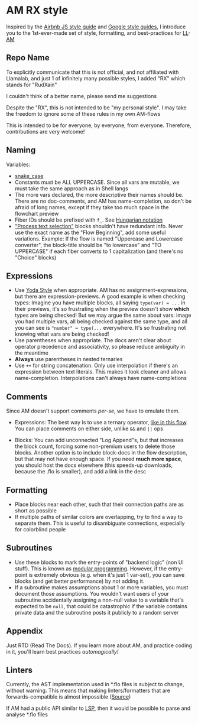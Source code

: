 # AM RX style
Inspired by the [Airbnb JS style guide](https://github.com/airbnb/javascript) and [Google style guides](https://google.github.io/styleguide), I introduce you to the 1st-ever-made set of style, formatting, and best-practices for [LL](https://llamalab.com)-[AM](https://llamalab.com/automate)

## Repo Name

To explicitly communicate that this is not official, and not affiliated with Llamalab, and just 1 of infinitely many possible styles, I added "RX" which stands for "RudXain"

I couldn't think of a better name, please send me suggestions

Despite the "RX", this is not intended to be "my personal style". I may take the freedom to ignore some of these rules in my own AM-flows  

This is intended to be for everyone, by everyone, from everyone. Therefore, contributions are very welcome!

## Naming

Variables:
- [snake_case](https://en.wikipedia.org/wiki/Snake_case)
- Constants must be ALL UPPERCASE. Since all vars are mutable, we must take the same approach as in Shell langs
- The more vars declared, the more descriptive their names should be. There are no doc-comments, and AM has name-completion, so don't be afraid of long names, except if they take too much space in the flowchart preview 
- Fiber IDs should be prefixed with `f_`. See [Hungarian notation](https://en.wikipedia.org/wiki/Hungarian_notation)
- ["Process text selection"](https://llamalab.com/automate/doc/block/process_text.html) blocks shouldn't have redundant info. Never use the exact name as the "Flow Beginning", add some useful variations. Example: If the flow is named "Uppercase and Lowercase converter", the block-title should be "to lowercase" and "TO UPPERCASE" if each fiber converts to 1 capitalization (and there's no "Choice" blocks)

## Expressions

- Use [Yoda Style](https://en.wikipedia.org/wiki/Yoda_conditions) when appropriate. AM has no assignment-expressions, but there are expression-previews.
A good example is when checking types: Imagine you have multiple blocks, all saying `type(var) = ...` in their previews, it's so frustrating when the preview doesn't show **which** types are being checked!
But we may argue the same about vars: image you had multiple vars, all being checked against the same type, and all you can see is `"number" = type(...` everywhere. It's so frustrating not knowing what vars are being checked!
- Use parentheses when appropriate. The docs aren't clear about operator precedence and associativity, so please reduce ambiguity in the meantime
- **Always** use parentheses in nested ternaries
- Use `++` for string concatenation. Only use interpolation if there's an expression between text literals.
This makes it look cleaner and allows name-completion. Interpolations can't always have name-completions

## Comments

Since AM doesn't support comments _per-se_, we have to emulate them.

- Expressions:
The best way is to use a ternary operator, [like in this flow](https://llamalab.com/automate/community/flows/40004). You can place comments on either side, unlike `&&` and `||` ops

- Blocks:
You can add unconnected "Log Append"s, but that increases the block count, forcing some non-premium users to delete those blocks.
Another option is to include block-docs in the flow description, but that may not have enough space.
If you need **much more space**, you should host the docs elsewhere (this speeds-up downloads, because the .flo is smaller), and add a link in the desc

## Formatting

- Place blocks near each other, such that their connection paths are as short as possible
- If multiple paths of similar colors are overlapping, try to find a way to separate them. This is useful to disambiguate connections, especially for colorblind people

## Subroutines

- Use these blocks to mark the entry-points of "backend logic" (non UI stuff). This is known as [modular programming](https://en.wikipedia.org/wiki/Modular_programming). However, if the entry-point is extremely obvious (e.g. when it's just 1 var-set), you can save blocks (and get better performance) by not adding it.
- If a subroutine makes assumptions about 1 or more variables, you must document those assumptions. You wouldn't want users of your subroutine accidentally assigning a non-null value to a variable that's expected to be `null`, that could be catastrophic if the variable contains private data and the subroutine posts it publicly to a random server

## Appendix

Just RTD (Read The Docs). If you learn more about AM, and practice coding in it, you'll learn best practices _automagically!_

## Linters

Currently, the AST implementation used in \*.flo files is subject to change, without warning. This means that making linters/formatters that are forwards-compatible is almost impossible ([Source](https://groups.google.com/g/automate-user/c/_8xuZW7j5Ps/m/g-XtwOIAAgAJ))

If AM had a public API similar to [LSP](https://en.wikipedia.org/wiki/Language_Server_Protocol), then it would be possible to parse and analyse \*.flo files
